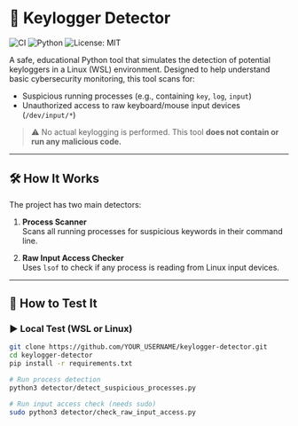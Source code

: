 # 🔐 Keylogger Detector

![CI](https://github.com/YOUR_USERNAME/keylogger-detector/actions/workflows/test-detector.yml/badge.svg)
![Python](https://img.shields.io/badge/Python-3.11-blue.svg)
![License: MIT](https://img.shields.io/badge/License-MIT-yellow.svg)

A safe, educational Python tool that simulates the detection of potential keyloggers in a Linux (WSL) environment. Designed to help understand basic cybersecurity monitoring, this tool scans for:

- Suspicious running processes (e.g., containing `key`, `log`, `input`)
- Unauthorized access to raw keyboard/mouse input devices (`/dev/input/*`)

> ⚠️ No actual keylogging is performed. This tool **does not contain or run any malicious code.**

---

## 🛠️ How It Works

The project has two main detectors:

1. **Process Scanner**  
   Scans all running processes for suspicious keywords in their command line.

2. **Raw Input Access Checker**  
   Uses `lsof` to check if any process is reading from Linux input devices.

---

## 🧪 How to Test It

### ▶️ Local Test (WSL or Linux)

```bash
git clone https://github.com/YOUR_USERNAME/keylogger-detector.git
cd keylogger-detector
pip install -r requirements.txt

# Run process detection
python3 detector/detect_suspicious_processes.py

# Run input access check (needs sudo)
sudo python3 detector/check_raw_input_access.py

